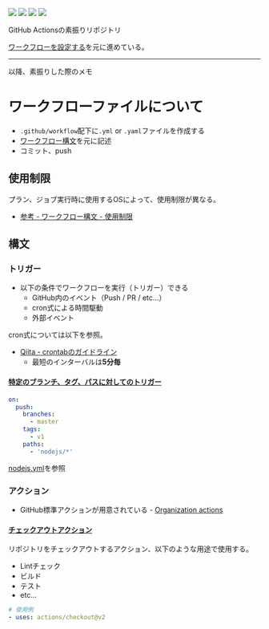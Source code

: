 ![](https://github.com/zakizaki-ri9/github-actions-sandbox/workflows/Hello,%20World!/badge.svg)
![](https://github.com/zakizaki-ri9/github-actions-sandbox/workflows/Cron%20Test/badge.svg)
![](https://github.com/zakizaki-ri9/github-actions-sandbox/workflows/Nodejs%20Directory%20Push/badge.svg)
![](https://github.com/zakizaki-ri9/github-actions-sandbox/workflows/Checkout/badge.svg)

GitHub Actionsの素振りリポジトリ

[ワークフローを設定する](https://help.github.com/ja/actions/automating-your-workflow-with-github-actions/configuring-a-workflow)を元に進めている。

---

以降、素振りした際のメモ

# ワークフローファイルについて

- `.github/workflow`配下に`.yml` or `.yaml`ファイルを作成する
- [ワークフロー構文](https://help.github.com/ja/actions/automating-your-workflow-with-github-actions/workflow-syntax-for-github-actions)を元に記述
- コミット、push

## 使用制限

プラン、ジョブ実行時に使用するOSによって、使用制限が異なる。

- [参考 - ワークフロー構文 - 使用制限](https://help.github.com/ja/actions/automating-your-workflow-with-github-actions/workflow-syntax-for-github-actions#usage-limits)

## 構文

### トリガー

- 以下の条件でワークフローを実行（トリガー）できる
  - GitHub内のイベント（Push / PR / etc...）
  - cron式による時間駆動
  - 外部イベント

cron式については以下を参照。

- [Qiita - crontabのガイドライン](https://qiita.com/onomame/items/71646c5517a39bcd01cc)
  - 最短のインターバルは**5分毎**

#### [特定のブランチ、タグ、パスに対してのトリガー](https://help.github.com/ja/actions/automating-your-workflow-with-github-actions/configuring-a-workflow#filtering-for-specific-branches-tags-and-paths)

```yml
on:
  push:
    branches:
      - master
    tags:
      - v1
    paths:
      - 'nodejs/*'
```

[nodejs.yml](.github/workflows/nodejs.yml)を参照

### アクション

- GitHub標準アクションが用意されている - [Organization actions](https://github.com/actions)

#### [チェックアウトアクション](https://github.com/actions/checkout)

リポジトリをチェックアウトするアクション、以下のような用途で使用する。

- Lintチェック
- ビルド
- テスト
- etc...

```yml
# 使用例
- uses: actions/checkout@v2
```
